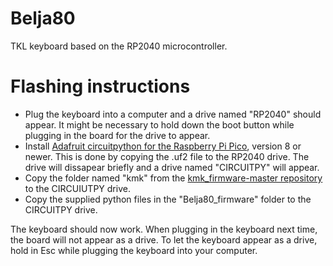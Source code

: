 # Belja80
 
TKL keyboard based on the RP2040 microcontroller.

# Flashing instructions
* Plug the keyboard into a computer and a drive named "RP2040" should appear. It might be necessary to hold down the boot button while plugging in the board for the drive to appear.
* Install [Adafruit circuitpython for the Raspberry Pi Pico](https://circuitpython.org/board/raspberry_pi_pico/), version 8 or newer. This is done by copying the .uf2 file to the RP2040 drive. The drive will dissapear briefly and a drive named "CIRCUITPY" will appear.
* Copy the folder named "kmk" from the [kmk_firmware-master repository](https://github.com/KMKfw/kmk_firmware) to the CIRCUIUTPY drive.
* Copy the supplied python files in the "Belja80_firmware" folder to the CIRCUITPY drive.

The keyboard should now work. When plugging in the keyboard next time, the board will not appear as a drive. To let the keyboard appear as a drive, hold in Esc while plugging the keyboard into your computer.

